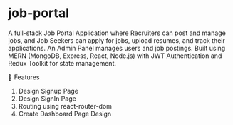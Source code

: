 # job-portal
A full-stack Job Portal Application where Recruiters can post and manage jobs, and Job Seekers can apply for jobs, upload resumes, and track their applications. An Admin Panel manages users and job postings.  Built using MERN (MongoDB, Express, React, Node.js) with JWT Authentication and Redux Toolkit for state management.

🚀 Features

1. Design Signup Page 
2. Design SignIn Page
3. Routing using react-router-dom
4. Create Dashboard Page Design


